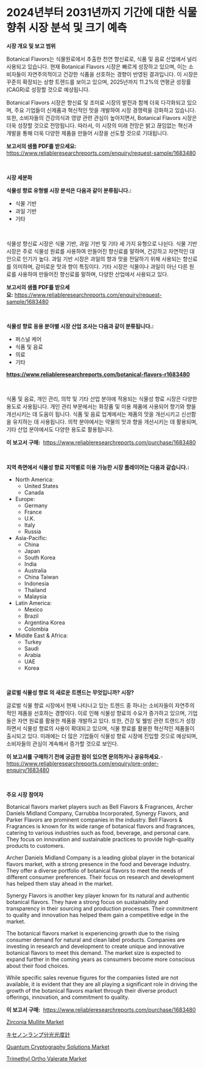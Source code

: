 <p><h1>2024년부터 2031년까지 기간에 대한 식물 향취 시장 분석 및 크기 예측</h1></p><p><strong>시장 개요 및 보고 범위</strong></p>
<p><p>Botanical Flavors는 식물원료에서 추출한 천연 향신료로, 식품 및 음료 산업에서 널리 사용되고 있습니다. 현재 Botanical Flavors 시장은 빠르게 성장하고 있으며, 이는 소비자들이 자연주의적이고 건강한 식품을 선호하는 경향이 반영된 결과입니다. 이 시장은 꾸준히 확장되는 상향 트렌드를 보이고 있으며, 2025년까지 11.2%의 연평균 성장률(CAGR)로 성장할 것으로 예상됩니다.</p><p>Botanical Flavors 시장은 향신료 및 조미료 시장의 발전과 함께 더욱 다각화되고 있으며, 주요 기업들이 신제품과 혁신적인 맛을 개발하여 시장 경쟁력을 강화하고 있습니다. 또한, 소비자들의 건강의식과 영양 관련 관심이 높아지면서, Botanical Flavors 시장은 더욱 성장할 것으로 전망됩니다. 따라서, 이 시장의 미래 전망은 밝고 끊임없는 혁신과 개발을 통해 더욱 다양한 제품을 만들어 시장을 선도할 것으로 기대됩니다.</p></p>
<p><strong>보고서의 샘플 PDF를 받으세요:</strong> <a href="https://www.reliableresearchreports.com/enquiry/request-sample/1683480">https://www.reliableresearchreports.com/enquiry/request-sample/1683480</a></p>
<p>&nbsp;</p>
<p><strong>시장 세분화</strong></p>
<p><strong>식물성 향료 유형별 시장 분석은 다음과 같이 분류됩니다.:</strong></p>
<p><ul><li>식물 기반</li><li>과일 기반</li><li>기타</li></ul></p>
<p>&nbsp;</p>
<p><p>식물성 향신료 시장은 식물 기반, 과일 기반 및 기타 세 가지 유형으로 나뉜다. 식물 기반 시장은 주로 식물성 원료를 사용하여 만들어진 향신료를 말하며, 건강하고 자연적인 대안으로 인기가 높다. 과일 기반 시장은 과일의 향과 맛을 전달하기 위해 사용되는 향신료를 의미하며, 감미로운 맛과 향이 특징이다. 기타 시장은 식물이나 과일이 아닌 다른 원료를 사용하여 만들어진 향신료를 말하며, 다양한 산업에서 사용되고 있다.</p></p>
<p><strong>보고서의 샘플 PDF를 받으세요:</strong>&nbsp;<a href="https://www.reliableresearchreports.com/enquiry/request-sample/1683480">https://www.reliableresearchreports.com/enquiry/request-sample/1683480</a></p>
<p>&nbsp;</p>
<p><strong> 식물성 향료 응용 분야별 시장 산업 조사는 다음과 같이 분류됩니다.:</strong></p>
<p><ul><li>퍼스널 케어</li><li>식품 및 음료</li><li>의료</li><li>기타</li></ul></p>
<p><strong><a href="https://www.reliableresearchreports.com/botanical-flavors-r1683480">https://www.reliableresearchreports.com/botanical-flavors-r1683480</a></strong></p>
<p>&nbsp;</p>
<p><p>식품 및 음료, 개인 관리, 의학 및 기타 산업 분야에 적용되는 식물성 향료 시장은 다양한 용도로 사용됩니다. 개인 관리 부문에서는 화장품 및 미용 제품에 사용되어 향기와 향을 개선시키는 데 도움이 됩니다. 식품 및 음료 업계에서는 제품의 맛을 개선시키고 신선함을 유지하는 데 사용됩니다. 의학 분야에서는 약물의 맛과 향을 개선시키는 데 활용되며, 기타 산업 분야에서도 다양한 용도로 활용됩니다.</p></p>
<p><strong>이 보고서 구매:</strong>&nbsp; <a href="https://www.reliableresearchreports.com/purchase/1683480">https://www.reliableresearchreports.com/purchase/1683480</a></p>
<p>&nbsp;</p>
<p><strong>지역 측면에서 식물성 향료 지역별로 이용 가능한 시장 플레이어는 다음과 같습니다.:</strong></p>
<p><ul>
    <li>
        North America:
        <ul>
            <li>United States</li>
            <li>Canada</li>
        </ul>
    </li>
    <li>
        Europe:
        <ul>
            <li>Germany</li>
            <li>France</li>
            <li>U.K.</li>
            <li>Italy</li>
            <li>Russia</li>
        </ul>
    </li>
    <li>
        Asia-Pacific:
        <ul>
            <li>China</li>
            <li>Japan</li>
            <li>South Korea</li>
            <li>India</li>
            <li>Australia</li>
            <li>China Taiwan</li>
            <li>Indonesia</li>
            <li>Thailand</li>
            <li>Malaysia</li>
        </ul>
    </li>
    <li>
        Latin America:
        <ul>
            <li>Mexico</li>
            <li>Brazil</li>
            <li>Argentina Korea</li>
            <li>Colombia</li>
        </ul>
    </li>
    <li>
        Middle East & Africa:
        <ul>
            <li>Turkey</li>
            <li>Saudi</li>
            <li>Arabia</li>
            <li>UAE</li>
            <li>Korea</li>
        </ul>
    </li>
    </ul></p>
<p>&nbsp;</p>
<p><strong>글로벌 식물성 향료 의 새로운 트렌드는 무엇입니까? 시장?</strong></p>
<p><p>글로벌 식물 향료 시장에서 현재 나타나고 있는 트렌드 중 하나는 소비자들이 자연주의적인 제품을 선호하는 경향이다. 이로 인해 식물성 향료의 수요가 증가하고 있으며, 기업들은 자연 원료를 활용한 제품을 개발하고 있다. 또한, 건강 및 웰빙 관련 트렌드가 성장하면서 식물성 향료의 사용이 확대되고 있으며, 식물 향료를 활용한 혁신적인 제품들이 출시되고 있다. 미래에는 더 많은 기업들이 식물성 향료 시장에 진입할 것으로 예상되며, 소비자들의 관심이 계속해서 증가할 것으로 보인다.</p></p>
<p><strong>이 보고서를 구매하기 전에 궁금한 점이 있으면 문의하거나 공유하세요.</strong>- <a href="https://www.reliableresearchreports.com/enquiry/pre-order-enquiry/1683480">https://www.reliableresearchreports.com/enquiry/pre-order-enquiry/1683480</a></p>
<p>&nbsp;</p>
<p><strong>주요 시장 참여자</strong></p>
<p><p>Botanical flavors market players such as Bell Flavors & Fragrances, Archer Daniels Midland Company, Carrubba Incorporated, Synergy Flavors, and Parker Flavors are prominent companies in the industry. Bell Flavors & Fragrances is known for its wide range of botanical flavors and fragrances, catering to various industries such as food, beverage, and personal care. They focus on innovation and sustainable practices to provide high-quality products to customers.</p><p>Archer Daniels Midland Company is a leading global player in the botanical flavors market, with a strong presence in the food and beverage industry. They offer a diverse portfolio of botanical flavors to meet the needs of different consumer preferences. Their focus on research and development has helped them stay ahead in the market.</p><p>Synergy Flavors is another key player known for its natural and authentic botanical flavors. They have a strong focus on sustainability and transparency in their sourcing and production processes. Their commitment to quality and innovation has helped them gain a competitive edge in the market.</p><p>The botanical flavors market is experiencing growth due to the rising consumer demand for natural and clean label products. Companies are investing in research and development to create unique and innovative botanical flavors to meet this demand. The market size is expected to expand further in the coming years as consumers become more conscious about their food choices.</p><p>While specific sales revenue figures for the companies listed are not available, it is evident that they are all playing a significant role in driving the growth of the botanical flavors market through their diverse product offerings, innovation, and commitment to quality.</p></p>
<p><strong>이 보고서 구매:</strong>&nbsp;&nbsp;<a href="https://www.reliableresearchreports.com/purchase/1683480">https://www.reliableresearchreports.com/purchase/1683480</a></p>
<p><p><a href="https://www.linkedin.com/pulse/zirconia-mullite-market-analysis-examines-its-scope-growth-tv47e?trackingId=9deSBv%2BW1JHkB3gyHQA8KA%3D%3D">Zirconia Mullite Market</a></p><p><a href="https://github.com/zoetazuur/Market-Research-Report-List-1/blob/main/659521525575.md">キセノンランプ分光光度計</a></p><p><a href="https://github.com/biheemgalvinlouises6hokrh3h/Market-Research-Report-List-2/blob/main/quantum-cryptography-solutions-market.md">Quantum Cryptography Solutions Market</a></p><p><a href="https://www.linkedin.com/pulse/trimethyl-ortho-valerate-market-size-furnishes-valuable-y6qye?trackingId=qvnbKj2Lh4Y6lr%2BNdhukYg%3D%3D">Trimethyl Ortho Valerate Market</a></p></p>